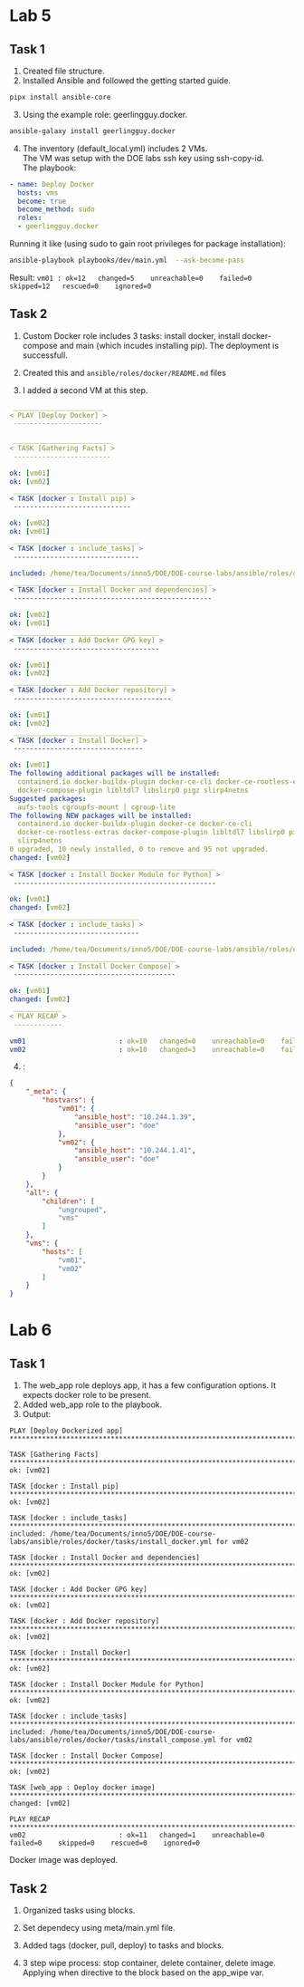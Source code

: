 
# Lab 5

## Task 1

1. Created file structure.
2. Installed Ansible and followed the getting started guide.

```bash
pipx install ansible-core
```


3.  Using the example role: geerlingguy.docker.

```bash
ansible-galaxy install geerlingguy.docker
```


4. The inventory (default\_local.yml) includes 2 VMs.\
   The VM was setup with the DOE labs ssh key using ssh-copy-id.\
   The playbook:


```yaml
- name: Deploy Docker
  hosts: vms
  become: true
  become_method: sudo
  roles:
  - geerlingguy.docker
```

Running it like (using sudo to gain root privileges for package installation):

```bash
ansible-playbook playbooks/dev/main.yml  --ask-become-pass
```

Result:
`vm01 : ok=12   changed=5    unreachable=0    failed=0    skipped=12   rescued=0    ignored=0`


## Task 2

1. Custom Docker role includes 3 tasks:
   install docker, install docker-compose and main (which incudes installing pip).
   The deployment is successfull.

2. Created this and `ansible/roles/docker/README.md` files

3. I added a second VM at this step.


```yaml
 ______________________ 
< PLAY [Deploy Docker] >
 ---------------------- 

 ________________________ 
< TASK [Gathering Facts] >
 ------------------------ 

ok: [vm01]
ok: [vm02]
 _____________________________ 
< TASK [docker : Install pip] >
 ----------------------------- 

ok: [vm02]
ok: [vm01]
 _______________________________ 
< TASK [docker : include_tasks] >
 ------------------------------- 

included: /home/tea/Documents/inno5/DOE/DOE-course-labs/ansible/roles/docker/tasks/install_docker.yml for vm01, vm02
 _________________________________________________ 
< TASK [docker : Install Docker and dependencies] >
 ------------------------------------------------- 

ok: [vm02]
ok: [vm01]
 ____________________________________ 
< TASK [docker : Add Docker GPG key] >
 ------------------------------------ 

ok: [vm01]
ok: [vm02]
 _______________________________________ 
< TASK [docker : Add Docker repository] >
 --------------------------------------- 

ok: [vm01]
ok: [vm02]
 ________________________________ 
< TASK [docker : Install Docker] >
 -------------------------------- 

ok: [vm01]
The following additional packages will be installed:
  containerd.io docker-buildx-plugin docker-ce-cli docker-ce-rootless-extras
  docker-compose-plugin libltdl7 libslirp0 pigz slirp4netns
Suggested packages:
  aufs-tools cgroupfs-mount | cgroup-lite
The following NEW packages will be installed:
  containerd.io docker-buildx-plugin docker-ce docker-ce-cli
  docker-ce-rootless-extras docker-compose-plugin libltdl7 libslirp0 pigz
  slirp4netns
0 upgraded, 10 newly installed, 0 to remove and 95 not upgraded.
changed: [vm02]
 __________________________________________________ 
< TASK [docker : Install Docker Module for Python] >
 -------------------------------------------------- 

ok: [vm01]
changed: [vm02]
 _______________________________ 
< TASK [docker : include_tasks] >
 ------------------------------- 

included: /home/tea/Documents/inno5/DOE/DOE-course-labs/ansible/roles/docker/tasks/install_compose.yml for vm01, vm02
 ________________________________________ 
< TASK [docker : Install Docker Compose] >
 ---------------------------------------- 

ok: [vm01]
changed: [vm02]
 ____________ 
< PLAY RECAP >
 ------------ 

vm01                       : ok=10   changed=0    unreachable=0    failed=0    skipped=0    rescued=0    ignored=0   
vm02                       : ok=10   changed=3    unreachable=0    failed=0    skipped=0    rescued=0    ignored=0
```


4.  :

```json
{
    "_meta": {
        "hostvars": {
            "vm01": {
                "ansible_host": "10.244.1.39",
                "ansible_user": "doe"
            },
            "vm02": {
                "ansible_host": "10.244.1.41",
                "ansible_user": "doe"
            }
        }
    },
    "all": {
        "children": [
            "ungrouped",
            "vms"
        ]
    },
    "vms": {
        "hosts": [
            "vm01",
            "vm02"
        ]
    }
}
```

# Lab 6

## Task 1

1. The web\_app role deploys app, it has a few configuration options. It expects docker role to be present.
2. Added web\_app role to the playbook.
3. Output:

```
PLAY [Deploy Dockerized app] ***********************************************************************************************************************************************************************************************

TASK [Gathering Facts] *****************************************************************************************************************************************************************************************************
ok: [vm02]

TASK [docker : Install pip] ************************************************************************************************************************************************************************************************
ok: [vm02]

TASK [docker : include_tasks] **********************************************************************************************************************************************************************************************
included: /home/tea/Documents/inno5/DOE/DOE-course-labs/ansible/roles/docker/tasks/install_docker.yml for vm02

TASK [docker : Install Docker and dependencies] ****************************************************************************************************************************************************************************
ok: [vm02]

TASK [docker : Add Docker GPG key] *****************************************************************************************************************************************************************************************
ok: [vm02]

TASK [docker : Add Docker repository] **************************************************************************************************************************************************************************************
ok: [vm02]

TASK [docker : Install Docker] *********************************************************************************************************************************************************************************************
ok: [vm02]

TASK [docker : Install Docker Module for Python] ***************************************************************************************************************************************************************************
ok: [vm02]

TASK [docker : include_tasks] **********************************************************************************************************************************************************************************************
included: /home/tea/Documents/inno5/DOE/DOE-course-labs/ansible/roles/docker/tasks/install_compose.yml for vm02

TASK [docker : Install Docker Compose] *************************************************************************************************************************************************************************************
ok: [vm02]

TASK [web_app : Deploy docker image] ***************************************************************************************************************************************************************************************
changed: [vm02]

PLAY RECAP *****************************************************************************************************************************************************************************************************************
vm02                       : ok=11   changed=1    unreachable=0    failed=0    skipped=0    rescued=0    ignored=0  
```

Docker image was deployed.

## Task 2

1. Organized tasks using blocks.

2. Set dependecy using meta/main.yml file.

3. Added tags (docker, pull, deploy) to tasks and blocks.

4. 3 step wipe process: stop container, delete container, delete image.
   Applying when directive to the block based on the app\_wipe var.
